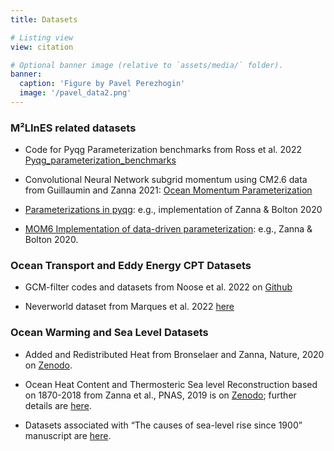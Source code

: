 ```yaml
---
title: Datasets

# Listing view
view: citation

# Optional banner image (relative to `assets/media/` folder).
banner:
  caption: 'Figure by Pavel Perezhogin'
  image: '/pavel_data2.png'
---
```


### M²LInES related datasets

- Code for Pyqg Parameterization benchmarks from Ross et al. 2022 [Pyqg_parameterization_benchmarks](Pyqg_parameterization_benchmarks)

- Convolutional Neural Network subgrid momentum using CM2.6 data from Guillaumin and Zanna 2021: [Ocean Momentum Parameterization](https://doi.org/10.5281/zenodo.5076046)

- [Parameterizations in pyqg](https://github.com/pyqg/pyqg): e.g., implementation of Zanna & Bolton 2020

- [MOM6 Implementation of data-driven parameterization](https://github.com/Pperezhogin/MOM6/blob/Zanna-Bolton-2020/src/parameterizations/lateral/MOM_Zanna_Bolton.F90): e.g., Zanna & Bolton 2020.

### Ocean Transport and Eddy Energy CPT Datasets
- GCM-filter codes and datasets from Noose et al. 2022 on [Github](https://github.com/ocean-eddy-cpt/gcm-filters)

- Neverworld dataset from Marques et al. 2022 [here](https://www.earthsystemgrid.org/dataset/ucar.cgd.nw2.mom6.html)

### Ocean Warming and Sea Level Datasets

- Added and Redistributed Heat from Bronselaer and Zanna, Nature, 2020 on [Zenodo](https://doi.org/10.5281/zenodo.3981292).

- Ocean Heat Content and Thermosteric Sea level Reconstruction based on 1870-2018 from Zanna et al., PNAS, 2019 is on [Zenodo](https://doi.org/10.5281/zenodo.4603700); further details are [here](https://zanna-researchteam.github.io/post/ohc_pnas_dataset/).

- Datasets associated with “The causes of sea-level rise since 1900” manuscript are [here](https://zenodo.org/record/3862995#.YIWWYC2cYn0).
